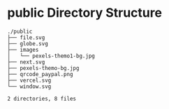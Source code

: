 # public Directory Structure

```
./public
├── file.svg
├── globe.svg
├── images
│   └── pexels-themo1-bg.jpg
├── next.svg
├── pexels-themo-bg.jpg
├── qrcode_paypal.png
├── vercel.svg
└── window.svg

2 directories, 8 files

```